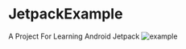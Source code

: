 # JetpackExample
A Project For Learning Android Jetpack
![example](https://github.com/taoqx/JetpackExample/edit/master/Screenshot_2020-03-30-23-27-14-775_com.example.jetpack.jpg)
